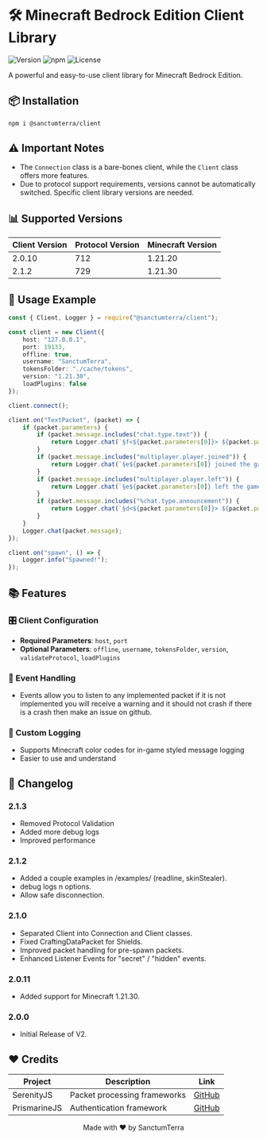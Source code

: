 # 🛠️ Minecraft Bedrock Edition Client Library

![Version](https://img.shields.io/badge/Supported%20Version-1.21.30-brightgreen)
![npm](https://img.shields.io/npm/v/@sanctumterra/client)
![License](https://img.shields.io/badge/License-MIT-blue)

A powerful and easy-to-use client library for Minecraft Bedrock Edition.

## 📦 Installation

```bash
npm i @sanctumterra/client
```

## ⚠️ Important Notes

- The `Connection` class is a bare-bones client, while the `Client` class offers more features.
- Due to protocol support requirements, versions cannot be automatically switched. Specific client library versions are needed.

## 📊 Supported Versions

| Client Version | Protocol Version  | Minecraft Version |
|----------------|-------------------|-------------------|
| 2.0.10         | 712               | 1.21.20           |
| 2.1.2          | 729               | 1.21.30           |


## 🚀 Usage Example

```typescript
const { Client, Logger } = require("@sanctumterra/client");

const client = new Client({
    host: "127.0.0.1",
    port: 19133,
    offline: true,
    username: "SanctumTerra",
    tokensFolder: "./cache/tokens",
    version: "1.21.30",
    loadPlugins: false
});

client.connect();

client.on("TextPacket", (packet) => {
    if (packet.parameters) {
        if (packet.message.includes("chat.type.text")) {
            return Logger.chat(`§f<${packet.parameters[0]}> ${packet.parameters[1]}`);
        }
        if (packet.message.includes("multiplayer.player.joined")) {
            return Logger.chat(`§e${packet.parameters[0]} joined the game`);
        }
        if (packet.message.includes("multiplayer.player.left")) {
            return Logger.chat(`§e${packet.parameters[0]} left the game`);
        }
        if (packet.message.includes("%chat.type.announcement")) {
            return Logger.chat(`§d<${packet.parameters[0]}> ${packet.parameters[1]}`);
        }
    }
    Logger.chat(packet.message);
});

client.on("spawn", () => {
    Logger.info("Spawned!");
});
```

## 📚 Features

### 🎛️ Client Configuration
- **Required Parameters**: `host`, `port`
- **Optional Parameters**: `offline`, `username`, `tokensFolder`, `version`, `validateProtocol`, `loadPlugins`

### 📡 Event Handling
- Events allow you to listen to any implemented packet if it is not implemented you will receive a warning and it should not crash if there is a crash then make an issue on github.


### 🎨 Custom Logging
- Supports Minecraft color codes for in-game styled message logging
- Easier to use and understand

## 📜 Changelog

### 2.1.3
- Removed Protocol Validation
- Added more debug logs
- Improved performance

### 2.1.2
- Added a couple examples in /examples/ (readline, skinStealer).
- debug logs n options.
- Allow safe disconnection.

### 2.1.0
- Separated Client into Connection and Client classes.
- Fixed CraftingDataPacket for Shields.
- Improved packet handling for pre-spawn packets.
- Enhanced Listener Events for "secret" / "hidden" events.

### 2.0.11
- Added support for Minecraft 1.21.30.

### 2.0.0
- Initial Release of V2.

## ❤️ Credits

| Project | Description | Link |
|---------|-------------|------|
| SerenityJS | Packet processing frameworks | [GitHub](https://github.com/SerenityJS/serenity) |
| PrismarineJS | Authentication framework | [GitHub](https://github.com/PrismarineJS) |

<p align="center">Made with ❤️ by SanctumTerra</p>